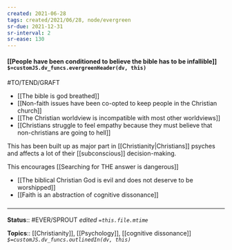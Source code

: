 ```yaml
---
created: 2021-06-28
tags: created/2021/06/28, node/evergreen
sr-due: 2021-12-31
sr-interval: 2
sr-ease: 130
---
```


#### [[People have been conditioned to believe the bible has to be infallible]] `$=customJS.dv_funcs.evergreenHeader(dv, this)`

#TO/TEND/GRAFT 
- [[The bible is god breathed]]
- [[Non-faith issues have been co-opted to keep people in the Christian church]]
- [[The Christian worldview is incompatible with most other worldviews]]
- [[Christians struggle to feel empathy because they must believe that non-christians are going to hell]]

This has been built up as major part in [[Christianity|Christians]] psyches and affects a lot of their [[subconscious]] decision-making.

This encourages [[Searching for THE answer is dangerous]]
- [[The biblical Christian God is evil and does not deserve to be worshipped]]
- [[Faith is an abstraction of cognitive dissonance]]

### <hr class="footnote"/>

**Status**:: #EVER/SPROUT
*edited `=this.file.mtime`*

**Topics**:: [[Christianity]], [[Psychology]], [[cognitive dissonance]]
*`$=customJS.dv_funcs.outlinedIn(dv, this)`*
